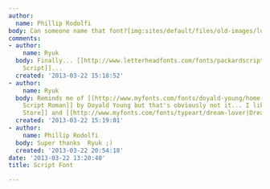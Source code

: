 ```yaml
---
author:
  name: Phillip Rodolfi
body: Can someone name that font?[img:sites/default/files/old-images/loy_6658.png]
comments:
- author:
    name: Ryuk
  body: Finally... [[http://www.letterheadfonts.com/fonts/packardscript.php|Packard
    Script]]...
  created: '2013-03-22 15:18:52'
- author:
    name: Ryuk
  body: Reminds me of [[http://www.myfonts.com/fonts/doyald-young/home-run|Home Run
    Script Roman]] by Doyald Young but that's obviously not it... I like also [[http://marketplace.veer.com/font/Corner-Store-JBT0000111|Corner
    Store]] and [[http://www.myfonts.com/fonts/typeart/dream-lover|Dream Lover]].
  created: '2013-03-22 15:19:01'
- author:
    name: Phillip Rodolfi
  body: Super thanks  Ryuk ;)
  created: '2013-03-22 20:54:18'
date: '2013-03-22 13:20:40'
title: Script Font

---
```

